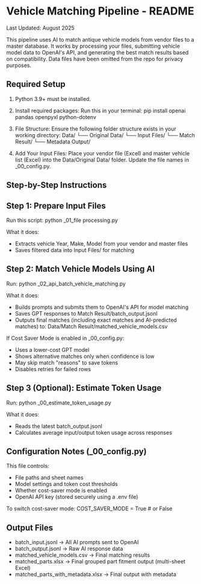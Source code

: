 Vehicle Matching Pipeline - README
==================================

Last Updated: August 2025

This pipeline uses AI to match antique vehicle models from vendor files to a master database. It works by processing your files, submitting vehicle model data to OpenAI's API, and generating the best match results based on compatibility.
Data files have been omitted from the repo for privacy purposes.

Required Setup
--------------
1. Python 3.9+ must be installed.
2. Install required packages:
   Run this in your terminal:
       pip install openai pandas openpyxl python-dotenv

3. File Structure:
   Ensure the following folder structure exists in your working directory:
       Data/
         └── Original Data/
         └── Input Files/
         └── Match Result/
         └── Metadata Output/

4. Add Your Input Files:
   Place your vendor file (Excel) and master vehicle list (Excel) into the 
   Data/Original Data/ folder. Update the file names in _00_config.py.

Step-by-Step Instructions
-------------------------

Step 1: Prepare Input Files
---------------------------
Run this script:
    python _01_file processing.py

What it does:
- Extracts vehicle Year, Make, Model from your vendor and master files
- Saves filtered data into Input Files/ for matching

Step 2: Match Vehicle Models Using AI
-------------------------------------
Run:
    python _02_api_batch_vehicle_matching.py

What it does:
- Builds prompts and submits them to OpenAI's API for model matching
- Saves GPT responses to Match Result/batch_output.jsonl
- Outputs final matches (including exact matches and AI-predicted matches) to:
    Data/Match Result/matched_vehicle_models.csv

If Cost Saver Mode is enabled in _00_config.py:
- Uses a lower-cost GPT model
- Shows alternative matches only when confidence is low
- May skip match "reasons" to save tokens
- Disables retries for failed rows

Step 3 (Optional): Estimate Token Usage
---------------------------------------
Run:
    python _00_estimate_token_usage.py

What it does:
- Reads the latest batch_output.jsonl
- Calculates average input/output token usage across responses

Configuration Notes (_00_config.py)
-----------------------------------
This file controls:
- File paths and sheet names
- Model settings and token cost thresholds
- Whether cost-saver mode is enabled
- OpenAI API key (stored securely using a .env file)

To switch cost-saver mode:
    COST_SAVER_MODE = True  # or False

Output Files
------------
- batch_input.jsonl         → All AI prompts sent to OpenAI
- batch_output.jsonl        → Raw AI response data
- matched_vehicle_models.csv → Final matching results
- matched_parts.xlsx        → Final grouped part fitment output (multi-sheet Excel)
- matched_parts_with_metadata.xlsx   → Final output with metadata
